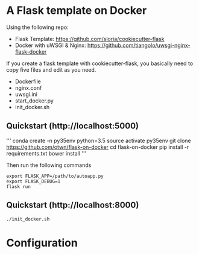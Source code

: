 A Flask template on Docker
===============================
Using the following repo:

+ Flask Template: https://github.com/sloria/cookiecutter-flask
+ Docker with uWSGI & Nginx: https://github.com/tiangolo/uwsgi-nginx-flask-docker

If you create a flask template with cookiecutter-flask, you basically need to copy five files and edit as you need.

- Dockerfile 
- nginx.conf 
- uwsgi.ini
- start_docker.py
- init_docker.sh

Quickstart (http://localhost:5000)
----------
'''
conda create -n py35env python=3.5
source activate py35env
git clone https://github.com/otwn/flask-on-docker
cd flask-on-docker
pip install -r requirements.txt
bower install
'''

Then run the following commands
```
export FLASK_APP=/path/to/autoapp.py
export FLASK_DEBUG=1
flask run
```

Quickstart (http://localhost:8000)
----------
    ./init_docker.sh
    

Configuration
=====

